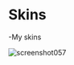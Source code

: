 # Skins
-My skins

  ![screenshot057](https://user-images.githubusercontent.com/96342426/146644552-d988a926-e1a8-44cd-8059-8f36d2284438.jpg)

  <a href="https://drive.google.com/drive/folders/1GULzkMGbH16tEWO59P1sfHLsWQo2UABi?usp=sharing">
  
</div>

